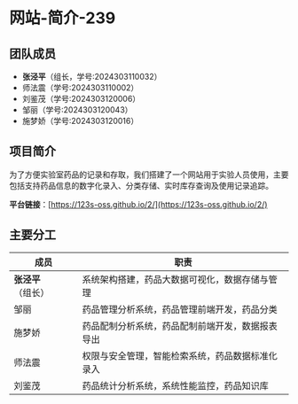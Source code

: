 # 网站-简介-239

## 团队成员
- **张泾平**（组长，学号:2024303110032）  
- 师法震（学号:2024303110002）  
- 刘鉴茂（学号:2024303120006）  
- 邹丽（学号:2024303120043）  
- 施梦娇（学号:2024303120016）  

## 项目简介
为了方便实验室药品的记录和存取，我们搭建了一个网站用于实验人员使用，主要包括支持药品信息的数字化录入、分类存储、实时库存查询及使用记录追踪。  

**平台链接**：[https://123s-oss.github.io/2/](https://123s-oss.github.io/2/)  

## 主要分工
| 成员                | 职责                                   |
|---------------------|----------------------------------------|
| **张泾平**（组长）  | 系统架构搭建，药品大数据可视化，数据存储与管理 |
| 邹丽                | 药品管理分析系统，药品管理前端开发，药品分类 |
| 施梦娇              | 药品配制分析系统，药品配制前端开发，数据报表导出 |
| 师法震              | 权限与安全管理，智能检索系统，药品数据标准化录入 |
| 刘鉴茂              | 药品统计分析系统，系统性能监控，药品知识库 |
